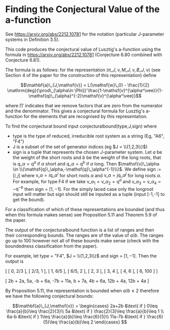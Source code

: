 # Finding the Conjectural Value of the a-function

See https://arxiv.org/abs/2212.10781 for the notation (particular $J$-parameter systems in Definition 3.5).

This code produces the conjectural value of Lusztig's a-function using the formula in https://arxiv.org/abs/2212.10781 (Conjecture 6.80 combined with Conjecture 6.81). 

The formula is as follows: for the representation $(\pi\_{J,\mathsf{v}},M\_{J,\mathsf{v}},B\_{J,\mathsf{v}})$ (see Section 4 of the paper for the construction of this representation) define 

$$\mathbf{a}\_{J,\mathsf{v}} = L(\mathsf{w}\_0) - \frac{1}{2} \mathrm{deg}{\prod\_{\alpha\in \Phi}}'\frac{1-\mathsf{v}^{\alpha^\vee}}{1-\mathsf{q}\_{\alpha}^{-2}\mathsf{v}^{\alpha^\vee}}$$

where ${\prod}'$ indicates that we remove factors that are zero from the numerator and the denominator. This gives a conjectural formula for Lusztig's a-function for the elements that are recognised by this representation. 

To find the conjectural bound input conjecturalbound(type,J,sign) where 
- type is the type of reduced, irreducible root system as a string (Eg, "A6", "F4")
- J is a subset of the set of generator indices (eg $J = \\{1,2,3\\}$)
- sign is a tuple that represents the chosen $J$-parameter system. Let $a$ be the weight of the short roots and $b$ be the weight of the long roots, that is $\mathsf{q}\_\alpha = \mathsf{q}^a$ if $\alpha$ short and $\mathsf{q}\_\alpha = \mathsf{q}^b$ if $\alpha$ long. Then $\mathsf{v}\_\alpha \in \\{\mathsf{q}\_\alpha,-\mathsf{q}\_\alpha^{-1}\\}$. We define sign := $[i,j]$ where $\mathsf{v}\_\alpha = i\mathsf{q}\_\alpha^{i}$ for short roots $\alpha$ and $\mathsf{v}\_\alpha = j\mathsf{q}\_{\alpha}^{j}$ for long roots $\alpha$. For example, for type F4 if we take $\mathsf{v}\_{\alpha_1} = \mathsf{v}\_{\alpha_2} = \mathsf{q}^{a}$ and $\mathsf{v}\_{\alpha_3} = \mathsf{v}\_{\alpha_4} = -\mathsf{q}^{-b}$ then sign = $[1,-1]$. For the simply laced case only the longroot input will matter but sign should still be inputed as a tuple (input [-1,-1] to get the bound).


For a classification of which of these representations are bounded (and thus when this formula makes sense) see Proposition 5.11 and Theorem 5.9 of the paper. 

The output of the conjecturalbound function is a list of ranges and then their corresponding bounds. The ranges are of the value of $a/b$. The ranges go up to 100 however not all of these bounds make sense (check with the boundedness classification from the paper). 

For example, let type = "F4", $J = \\{1,2,3\\}$ and sign = $[1,-1]$. Then the output is 

[
    [ 0, 2/3 ],
    [ 2/3, 1 ],
    [ 1, 6/5 ],
    [ 6/5, 2 ],
    [ 2, 3 ],
    [ 3, 4 ],
    [ 4, 6 ],
    [ 6, 100 ]
]

[
    2b + 2a,
    5a,
    -b + 6a,
    -7b + 11a,
    b + 7a,
    4b + 6a,
    12b + 4a,
    12b + 4a
]

By Proposition 5.11, the representation is bounded when $a/b\leq 2$ therefore we have the following conjectural bounds:

$$\mathbf{a}\_{J,\mathsf{v}} = \begin{cases} 2a+2b &\text{ if } 0\leq \frac{a}{b}\leq \frac{2}{3}\\
5a &\text{ if } \frac{2}{3}\leq \frac{a}{b}\leq 1 \\
6a-b &\text{ if } 1\leq \frac{a}{b}\leq \frac{6}{5}\\
11a-7b &\text{ if } \frac{6}{5}\leq \frac{a}{b}\leq 2 \end{cases} $$

